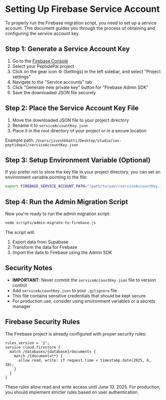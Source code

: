 # Setting Up Firebase Service Account

To properly run the Firebase migration script, you need to set up a service account. This document guides you through the process of obtaining and configuring the service account key.

## Step 1: Generate a Service Account Key

1. Go to the [Firebase Console](https://console.firebase.google.com/)
2. Select your PeptidePal project
3. Click on the gear icon ⚙️ (Settings) in the left sidebar, and select "Project settings"
4. Navigate to the "Service accounts" tab
5. Click "Generate new private key" button for "Firebase Admin SDK"
6. Save the downloaded JSON file securely

## Step 2: Place the Service Account Key File

1. Move the downloaded JSON file to your project directory
2. Rename it to `serviceAccountKey.json` 
3. Place it in the root directory of your project or in a secure location

Example path: `/Users/jiveshbhatti/Desktop/studio/ios-peptidepal/serviceAccountKey.json`

## Step 3: Setup Environment Variable (Optional)

If you prefer not to store the key file in your project directory, you can set an environment variable pointing to the file:

```bash
export FIREBASE_SERVICE_ACCOUNT_PATH="/path/to/your/serviceAccountKey.json"
```

## Step 4: Run the Admin Migration Script

Now you're ready to run the admin migration script:

```bash
node scripts/admin-migrate-to-firebase.js
```

The script will:
1. Export data from Supabase
2. Transform the data for Firebase
3. Import the data to Firebase using the Admin SDK

## Security Notes

- **IMPORTANT**: Never commit the `serviceAccountKey.json` file to version control
- Add `serviceAccountKey.json` to your `.gitignore` file
- This file contains sensitive credentials that should be kept secure
- For production use, consider using environment variables or a secrets manager

## Firebase Security Rules

The Firebase project is already configured with proper security rules:

```
rules_version = '2';
service cloud.firestore {
  match /databases/{database}/documents {
    match /{document=**} {
      allow read, write: if request.time < timestamp.date(2025, 6, 10);
    }
  }
}
```

These rules allow read and write access until June 10, 2025. For production, you should implement stricter rules based on user authentication.